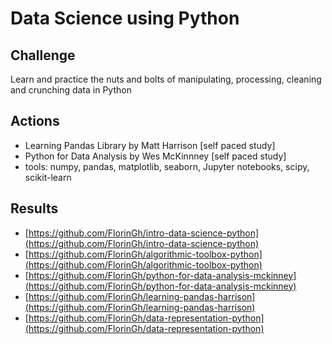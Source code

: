 # Data Science using Python

## **Challenge**

Learn and practice the nuts and bolts of manipulating, processing, cleaning and crunching data in Python

## **Actions**

* Learning Pandas Library by Matt Harrison \[self paced study\]
* Python for Data Analysis by Wes McKinnney \[self paced study\]
* tools: numpy, pandas, matplotlib, seaborn, Jupyter notebooks, scipy, scikit-learn

## **Results**

* ​[https://github.com/FlorinGh/intro-data-science-python](https://github.com/FlorinGh/intro-data-science-python)​
* ​[https://github.com/FlorinGh/algorithmic-toolbox-python](https://github.com/FlorinGh/algorithmic-toolbox-python)​
* ​[https://github.com/FlorinGh/python-for-data-analysis-mckinney](https://github.com/FlorinGh/python-for-data-analysis-mckinney)​
* ​[https://github.com/FlorinGh/learning-pandas-harrison](https://github.com/FlorinGh/learning-pandas-harrison)​
* ​[https://github.com/FlorinGh/data-representation-python](https://github.com/FlorinGh/data-representation-python)​

